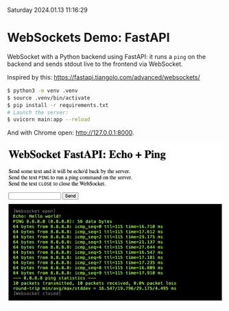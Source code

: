 Saturday 2024.01.13 11:16:29

**WebSockets Demo: FastAPI**
============================

WebSocket with a Python backend using FastAPI: it runs a `ping` on the
 backend and sends stdout live to the frontend via WebSocket.

Inspired by this: https://fastapi.tiangolo.com/advanced/websockets/

```sh
$ python3 -m venv .venv
$ source .venv/bin/activate
$ pip install -r requirements.txt
# Launch the server:
$ uvicorn main:app --reload
```
And with Chrome open: http://127.0.0.1:8000.

![screenshot](screenshot.png)
